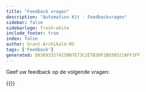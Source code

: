 ```yaml
---
title: "Feedback vragen"
description: "Automation Kit - Feedbackvragen"
sidebar: false
sidebarlogo: fresh-white
include_footer: true
index: false
author: Grant-Archibald-MS
tags: ['Feedback']
generated: D83693327415BB7E73C2E7B38F2BD38521AFF1FF
---
```


Geef uw feedback op de volgende vragen:

{{<questions name="/content/nl/feedback.json" completed="Bedankt voor het invullen van de vragen" showNavigationButtons="false" locale="nl">}}
